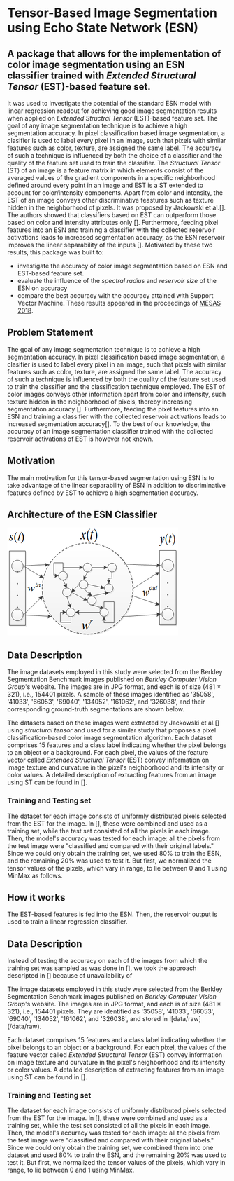 # Tensor-Based Image Segmentation using Echo State Network (ESN)

## A package that allows for the implementation of color image segmentation using an ESN classifier trained with *Extended Structural Tensor* (EST)-based feature set.

It was used to investigate the potential of the standard ESN model with linear regression readout for achieving good image segmentation results when applied on *Extended Structral Tensor* (EST)-based feature set. 
The goal of any image segmentation technique is to achieve a high segmentation accuracy. In pixel classification based image segmentation, a clasifier is used to label every pixel in an image, such that pixels with similar features such as color, texture, are assigned the same label. The accuracy of such a technique is influenced by both the choice of a classifier and the quality of the feature set used to train the classifier. The _Structural Tensor_ (ST) of an image is a feature matrix in which elements consist of the averaged values of the gradient components in a specific neighborhood defined around every point in an image and EST is a ST extended to account for color/intensity components. Apart from color and intensity, the EST of an image conveys other discriminative feastures such as texture hidden in the neighborhood of pixels. It was proposed by Jackowski et al.[]. The authors showed that classifiers based on EST can outperform those based on color and intensity attributes only []. Furthermore, feeding pixel features into an ESN and training a classifier with the collected reservoir activations leads to increased segmentation accuracy, as the ESN reservoir improves the linear separability of the inputs []. Motivated by these two results, this package was built to:
* investigate the accuracy of color image segmentation based on ESN and EST-based feature set. 
* evaluate the influence of the *spectral radius* and *reservoir size* of the ESN on accuracy
* compare the best accuracy with the accuracy attained with Support Vector Machine. 
These results appeared in the proceedings of [MESAS 2018](https://link.springer.com/chapter/10.1007/978-3-030-14984-0_36).
 
## Problem Statement
The goal of any image segmentation technique is to achieve a high segmentation accuracy. In pixel classification based image segmentation, a clasifier is used to label every pixel in an image, such that pixels with similar features such as color, texture, are assigned the same label. The accuracy of such a technique is influenced by both the quality of the feature set used to train the classifier and the classification technique employed. The EST of color images conveys other information apart from color and intensity, such texture hidden in the neighborhood of pixels, thereby increasing segmentation accuracy []. Furthermore, feeding the pixel features into an ESN and training a classifier with the collected reservoir activations leads to increased segmentation accuracy[]. To the best of our knowledge, the accuracy of an image segmentation classifier trained with the collected reservoir activations of EST is however not known.

## Motivation
The main motivation for this tensor-based segmentation using ESN is to take advantage of the linear separability of ESN in addition to discriminative features defined by EST to achieve a high segmentation accuracy.

## Architecture of the ESN Classifier

![standard ESN model](/docs/images/ESN.png)

## Data Description
The image datasets employed in this study were selected from the Berkley Segmentation Benchmark images published on *Berkley Computer Vision Group*'s website.
The images are in JPG format, and each is of size (481 $\times$ 321), i.e., 154401 pixels. A sample of these images identified as '35058', '41033', '66053', '69040', '134052', '161062', and '326038',
and their corresponding ground-truth segmentations are shown below.

The datasets based on these images were extracted by Jackowski et al.[] using *structural tensor* and used for a similar study that proposes a pixel classification-based
color image segmentation algorithm. Each dataset comprises 15 features and a class label indicating whether the pixel belongs to an object or a background. 
For each pixel, the values of the feature vector called *Extended Structural Tensor* (EST) convey information on image texture and curvature in the pixel's neighborhood and its intensity or color values.
A detailed description of extracting features from an image using ST can be found in [].

### Training and Testing set
The dataset for each image consists of uniformly distributed pixels selected from the EST for the image. In [], these were combined and used as a training set,
while the test set consisted of all the pixels in each image. Then, the model's accuracy was tested for each image: all the pixels from the test image were "classified and compared with their original labels." 
Since we could only obtain the training set, we used 80% to train the ESN, and the remaining 20% was used to test it. But first, we normalized the tensor values of the pixels, which vary in range,
to lie between 0 and 1 using MinMax as follows. 

## How it works
The EST-based features is fed into the ESN. Then, the reservoir output is used to train a linear regression classifier.

## Data Description
Instead of testing the accuracy on each of the images from which the training set was sampled as was done in [], we took the approach descripted in [] because of unavailability of 

The image datasets employed in this study were selected from the Berkley Segmentation Benchmark images published on *Berkley Computer Vision Group*'s website. The images are in JPG format, and each is of size (481 $\times$ 321), i.e., 154401 pixels. They are identified as '35058', '41033', '66053', '69040', '134052', '161062', and '326038', and stored in ![data/raw] (/data/raw).

Each dataset comprises 15 features and a class label indicating whether the pixel belongs to an object or a background. 
For each pixel, the values of the feature vector called *Extended Structural Tensor* (EST) convey information on image texture and curvature in the pixel's neighborhood and its intensity or color values. A detailed description of extracting features from an image using ST can be found in [].

### Training and Testing set
The dataset for each image consists of uniformly distributed pixels selected from the EST for the image. In [], these were combined and used as a training set,
while the test set consisted of all the pixels in each image. Then, the model's accuracy was tested for each image: all the pixels from the test image were "classified and compared with their original labels." 
Since we could only obtain the training set, we combined them into one dataset and used 80% to train the ESN, and the remaining 20% was used to test it. But first, we normalized the tensor values of the pixels, which vary in range, to lie between 0 and 1 using MinMax. 